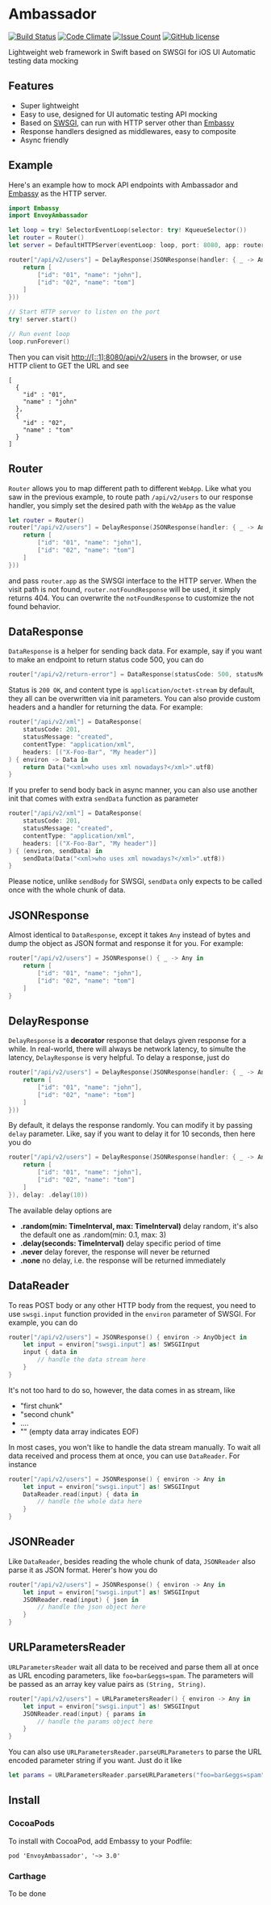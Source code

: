 # Ambassador

[![Build Status](https://travis-ci.org/envoy/Ambassador.svg?branch=master)](https://travis-ci.org/envoy/Ambassador)
[![Code Climate](https://codeclimate.com/repos/575b39108524ed0091001237/badges/4c5ceffe02f98eb2159d/gpa.svg)](https://codeclimate.com/repos/575b39108524ed0091001237/feed)
[![Issue Count](https://codeclimate.com/repos/575b39108524ed0091001237/badges/4c5ceffe02f98eb2159d/issue_count.svg)](https://codeclimate.com/repos/575b39108524ed0091001237/feed)
[![GitHub license](https://img.shields.io/github/license/envoy/Ambassador.svg)](https://github.com/envoy/Ambassador/blob/master/LICENSE)

Lightweight web framework in Swift based on SWSGI for iOS UI Automatic testing data mocking

## Features

 - Super lightweight
 - Easy to use, designed for UI automatic testing API mocking
 - Based on [SWSGI](https://github.com/envoy/Embassy#whats-swsgi-swift-web-server-gateway-interface), can run with HTTP server other than [Embassy](https://github.com/envoy/Embassy)
 - Response handlers designed as middlewares, easy to composite
 - Async friendly

## Example

Here's an example how to mock API endpoints with Ambassador and [Embassy](https://github.com/envoy/Embassy) as the HTTP server.

```Swift
import Embassy
import EnvoyAmbassador

let loop = try! SelectorEventLoop(selector: try! KqueueSelector())
let router = Router()
let server = DefaultHTTPServer(eventLoop: loop, port: 8080, app: router.app)

router["/api/v2/users"] = DelayResponse(JSONResponse(handler: { _ -> Any in
    return [
        ["id": "01", "name": "john"],
        ["id": "02", "name": "tom"]
    ]
}))

// Start HTTP server to listen on the port
try! server.start()

// Run event loop
loop.runForever()
```

Then you can visit [http://[::1]:8080/api/v2/users](http://[::1]:8080/api/v2/users) in the browser, or use HTTP client to GET the URL and see

```
[
  {
    "id" : "01",
    "name" : "john"
  },
  {
    "id" : "02",
    "name" : "tom"
  }
]
```

## Router

`Router` allows you to map different path to different `WebApp`. Like what you saw in the previous example, to route path `/api/v2/users` to our response handler, you simply set the desired path with the `WebApp` as the value

```Swift
let router = Router()
router["/api/v2/users"] = DelayResponse(JSONResponse(handler: { _ -> Any in
    return [
        ["id": "01", "name": "john"],
        ["id": "02", "name": "tom"]
    ]
}))
```

and pass `router.app` as the SWSGI interface to the HTTP server. When the visit path is not found, `router.notFoundResponse` will be used, it simply returns 404. You can overwrite the `notFoundResponse` to customize the not found behavior.

## DataResponse

`DataResponse` is a helper for sending back data. For example, say if you want to make an endpoint to return status code 500, you can do

```Swift
router["/api/v2/return-error"] = DataResponse(statusCode: 500, statusMessage: "server error")
```

Status is `200 OK`, and content type is `application/octet-stream` by default, they all can be overwritten via init parameters. You can also provide custom headers and a handler for returning the data. For example:

```Swift
router["/api/v2/xml"] = DataResponse(
    statusCode: 201,
    statusMessage: "created",
    contentType: "application/xml",
    headers: [("X-Foo-Bar", "My header")]
) { environ -> Data in
    return Data("<xml>who uses xml nowadays?</xml>".utf8)
}
```

If you prefer to send body back in async manner, you can also use another init that comes with extra `sendData` function as parameter

```Swift
router["/api/v2/xml"] = DataResponse(
    statusCode: 201,
    statusMessage: "created",
    contentType: "application/xml",
    headers: [("X-Foo-Bar", "My header")]
) { (environ, sendData) in
    sendData(Data("<xml>who uses xml nowadays?</xml>".utf8))
}
```

Please notice, unlike `sendBody` for SWSGI, `sendData` only expects to be called once with the whole chunk of data.

## JSONResponse

Almost identical to `DataResponse`, except it takes `Any` instead of bytes and dump the object as JSON format and response it for you. For example:

```Swift
router["/api/v2/users"] = JSONResponse() { _ -> Any in
    return [
        ["id": "01", "name": "john"],
        ["id": "02", "name": "tom"]
    ]
}
```

## DelayResponse

`DelayResponse` is a **decorator** response that delays given response for a while. In real-world, there will always be network latency, to simulte the latency, `DelayResponse` is very helpful. To delay a response, just do

```Swift
router["/api/v2/users"] = DelayResponse(JSONResponse(handler: { _ -> Any in
    return [
        ["id": "01", "name": "john"],
        ["id": "02", "name": "tom"]
    ]
}))
```

By default, it delays the response randomly. You can modify it by passing `delay` parameter. Like, say if you want to delay it for 10 seconds, then here you do

```Swift
router["/api/v2/users"] = DelayResponse(JSONResponse(handler: { _ -> Any in
    return [
        ["id": "01", "name": "john"],
        ["id": "02", "name": "tom"]
    ]
}), delay: .delay(10))
```

The available delay options are

 - **.random(min: TimeInterval, max: TimeInterval)** delay random, it's also the default one as .random(min: 0.1, max: 3)
 - **.delay(seconds: TimeInterval)** delay specific period of time
 - **.never** delay forever, the response will never be returned
 - **.none** no delay, i.e. the response will be returned immediately

## DataReader

To reas POST body or any other HTTP body from the request, you need to use `swsgi.input` function provided in the `environ` parameter of SWSGI. For example, you can do

```Swift
router["/api/v2/users"] = JSONResponse() { environ -> AnyObject in
    let input = environ["swsgi.input"] as! SWSGIInput
    input { data in
        // handle the data stream here
    }
}
```

It's not too hard to do so, however, the data comes in as stream, like

- "first chunk"
- "second chunk"
- ....
- "" (empty data array indicates EOF)

In most cases, you won't like to handle the data stream manually. To wait all data received and process them at once, you can use `DataReader`. For instance

```Swift
router["/api/v2/users"] = JSONResponse() { environ -> Any in
    let input = environ["swsgi.input"] as! SWSGIInput
    DataReader.read(input) { data in
        // handle the whole data here
    }
}
```

## JSONReader

Like `DataReader`, besides reading the whole chunk of data, `JSONReader` also parse it as JSON format. Herer's how you do

```Swift
router["/api/v2/users"] = JSONResponse() { environ -> Any in
    let input = environ["swsgi.input"] as! SWSGIInput
    JSONReader.read(input) { json in
        // handle the json object here
    }
}
```

## URLParametersReader

`URLParametersReader` wait all data to be received and parse them all at once as URL encoding parameters, like `foo=bar&eggs=spam`. The parameters will be passed as an array key value pairs as `(String, String)`.

```Swift
router["/api/v2/users"] = URLParametersReader() { environ -> Any in
    let input = environ["swsgi.input"] as! SWSGIInput
    JSONReader.read(input) { params in
        // handle the params object here
    }
}
```

You can also use `URLParametersReader.parseURLParameters` to parse the URL encoded parameter string if you want. Just do it like

```Swift
let params = URLParametersReader.parseURLParameters("foo=bar&eggs=spam")
```

## Install

### CocoaPods

To install with CocoaPod, add Embassy to your Podfile:

```
pod 'EnvoyAmbassador', '~> 3.0'
```

### Carthage

To be done
